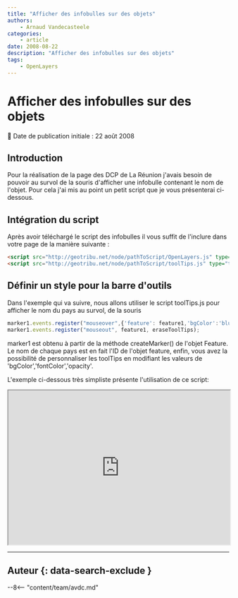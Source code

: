 ```yaml
---
title: "Afficher des infobulles sur des objets"
authors:
    - Arnaud Vandecasteele
categories:
    - article
date: 2008-08-22
description: "Afficher des infobulles sur des objets"
tags:
    - OpenLayers
---
```


# Afficher des infobulles sur des objets

:calendar: Date de publication initiale : 22 août 2008

## Introduction

Pour la réalisation de la page des DCP de La Réunion j'avais besoin de pouvoir au survol de la souris d'afficher une infobulle contenant le nom de l'objet. Pour cela j'ai mis au point un petit script que je vous présenterai ci-dessous.

## Intégration du script

Après avoir téléchargé le script des infobulles il vous suffit de l'inclure dans votre page de la manière suivante :

```html
<script src="http://geotribu.net/node/pathToScript/OpenLayers.js" type="text/javascript"> </script>
<script src="http://geotribu.net/node/pathToScript/toolTips.js" type="text/javascript"> </script>
```

## Définir un style pour la barre d'outils

Dans l'exemple qui va suivre, nous allons utiliser le script toolTips.js pour afficher le nom du pays au survol, de la souris

```javascript
marker1.events.register("mouseover",{'feature': feature1,'bgColor':'blue','fontColor':'white','opacity':'0.5'}, toolTips);
marker1.events.register("mouseout", feature1, eraseToolTips);
```

marker1 est obtenu à partir de la méthode createMarker() de l'objet Feature. Le nom de chaque pays est en fait l'ID de l'objet feature, enfin, vous avez la possibilité de personnaliser les toolTips en modifiant les valeurs de 'bgColor','fontColor','opacity'.

L'exemple ci-dessous très simpliste présente l'utilisation de ce script:

<iframe src="http://geotribu.net/applications/tutoriaux/openlayers/tooltips/toolTips_geotribu.htm" width="100%" height="350px"></iframe>

----

## Auteur {: data-search-exclude }

--8<-- "content/team/avdc.md"
